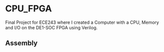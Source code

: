 # CPU_FPGA
Final Project for ECE243 where I created a Computer with a CPU, Memory and I/O on the DE1-SOC FPGA using Verilog.

## Assembly
###